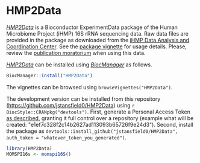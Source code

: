 # HMP2Data

*[HMP2Data](http://bioconductor.org/packages/HMP2Data)* is a Bioconductor
ExperimentData package of the Human Microbiome Project (iHMP) 16S rRNA sequencing
data. Raw data files are provided in the package as downloaded from the
[iHMP Data Analysis and Coordination Center](https://hmpdacc.org/ihmp/).
See the [package vignette](vignettes/hmp2data.Rmd) for usage details. 
Please, review the [publication moratorium](https://hmpdacc.org/ihmp/overview/datapolicy.php) when using this data.

*[HMP2Data](http://bioconductor.org/packages/HMP2Data)* can be installed
using *[BiocManager](https://cran.r-project.org/package=BiocManager)* as
follows.

```r
BiocManager::install("HMP2Data")
```

The vignettes can be browsed using `browseVignettes("HMP2Data")`.

The development version can be installed from this repository (https://github.com/jstansfield0/HMP2Data) using `r BiocStyle::CRANpkg("devtools")`. First, generate a Personal Access Token [as described](https://help.github.com/articles/creating-a-personal-access-token-for-the-command-line/), granting it full control over a repository (example what will be created: "e1ef7c328f2c14b2627ad113093b65726f9e24d3"). Second, install the package as `devtools::install_github("jstansfield0/HMP2Data", auth_token = "whatever_token_you_generated")`.

```r
library(HMP2Data)
MOMSPI16s <- momspi16S()
```
